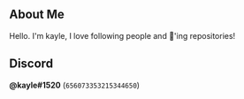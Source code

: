 ## About Me

Hello. I'm kayle, I love following people and 🌟'ing repositories!

## Discord
**@kayle#1520** (`656073353215344650`)
